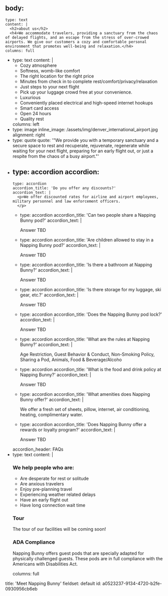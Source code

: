 body:
  -
    type: text
    content: |
      <h2>about us</h2>
      <h4>We accommodate travelers, providing a sanctuary from the chaos of delayed flights, and an escape from the stress of over-crowed airports. We give our customers a cozy and comfortable personal environment that promotes well-being and relaxation.</h4>
    columns: full
  -
    type: text
    content: |
      <ul class="check">
      	<li><span class="normaltextrun">Cozy atmosphere </span></li>
      	<li><span class="normaltextrun">Softness, womb-like comfort </span></li>
      	<li><span class="normaltextrun">The right location for the right price </span></li>
      	<li><span class="normaltextrun">Minutes from check in to complete rest/comfort/privacy/relaxation </span></li>
      	<li><span class="normaltextrun">Just steps to your next flight </span></li>
      	<li><span class="normaltextrun">Pick up your luggage crowd free at your convenience. </span></li>
      	<li><span class="normaltextrun">Luxurious </span></li>
      	<li><span class="normaltextrun">Conveniently placed electrical and high-speed internet hookups </span></li>
      	<li><span class="normaltextrun">Smart card access </span></li>
      	<li><span class="normaltextrun">Open 24 hours </span></li>
      	<li><span class="normaltextrun">Quality rest</span></li>
      </ul>
    columns: left
  -
    type: image
    inline_image: /assets/img/denver_international_airport.jpg
    alignment: right
  -
    type: quote
    quote: '"We provide you with a temporary sanctuary and a secure space to rest and recuperate, rejuvenate, regenerate while waiting for your next flight, preparing for an early flight out, or just a respite from the chaos of a busy airport."'
  -
    type: accordion
    accordion:
      -
        type: accordion
        accordion_title: 'Do you offer any discounts?'
        accordion_text: |
          <p>We offer discounted rates for airline and airport employees, military personnel and law enforcement officers.
          </p>
      -
        type: accordion
        accordion_title: 'Can two people share a Napping Bunny pod?'
        accordion_text: |
          <p>Answer TBD
          </p>
      -
        type: accordion
        accordion_title: 'Are children allowed to stay in a Napping Bunny pod?'
        accordion_text: |
          <p>Answer TBD
          </p>
      -
        type: accordion
        accordion_title: 'Is there a bathroom at Napping Bunny?'
        accordion_text: |
          <p>Answer TBD
          </p>
      -
        type: accordion
        accordion_title: '​Is there storage for my luggage, ski gear, etc.?'
        accordion_text: |
          <p>Answer TBD
          </p>
      -
        type: accordion
        accordion_title: 'Does the Napping Bunny pod lock?'
        accordion_text: |
          <p>Answer TBD
          </p>
      -
        type: accordion
        accordion_title: 'What are the rules at Napping Bunny?'
        accordion_text: |
          <p>Age Restriction, Guest Behavior & Conduct, Non-Smoking Policy, Sharing a Pod, Animals, Food & Beverage/Alcoho
          </p>
      -
        type: accordion
        accordion_title: 'What is the food and drink policy at Napping Bunny?'
        accordion_text: |
          <p>Answer TBD
          </p>
      -
        type: accordion
        accordion_title: 'What amenities does Napping Bunny offer?'
        accordion_text: |
          <p>We offer a fresh set of sheets, pillow, internet, air conditioning, heating, complimentary water.
          </p>
      -
        type: accordion
        accordion_title: 'Does Napping Bunny offer a rewards or loyalty program?'
        accordion_text: |
          <p>Answer TBD
          </p>
    accordion_header: FAQs
  -
    type: text
    content: |
      <h3>We help people who are:</h3>
      <ul>
      	<li><span class="normaltextrun">Are desperate for rest or solitude</span></li>
      	<li><span class="normaltextrun">Are anxious travelers</span></li>
      	<li><span class="normaltextrun">Enjoy pre-planning travel</span></li>
      	<li><span class="normaltextrun">Experiencing weather related delays</span></li>
      	<li><span class="normaltextrun">Have an early flight out</span></li>
      	<li>Have long connection wait time</li>
      </ul>
      <h3>Tour</h3>
      <p>The tour of our facilities will be coming soon!
      </p>
      <h3>ADA Compliance</h3>
      <p>Napping Bunny offers guest pods that are specially adapted for physically challenged guests. These pods are in full compliance with the Americans with Disabilities Act.
      </p>
    columns: full
title: 'Meet Napping Bunny'
fieldset: default
id: a0523237-9134-4720-b2fe-0930956cb6eb
